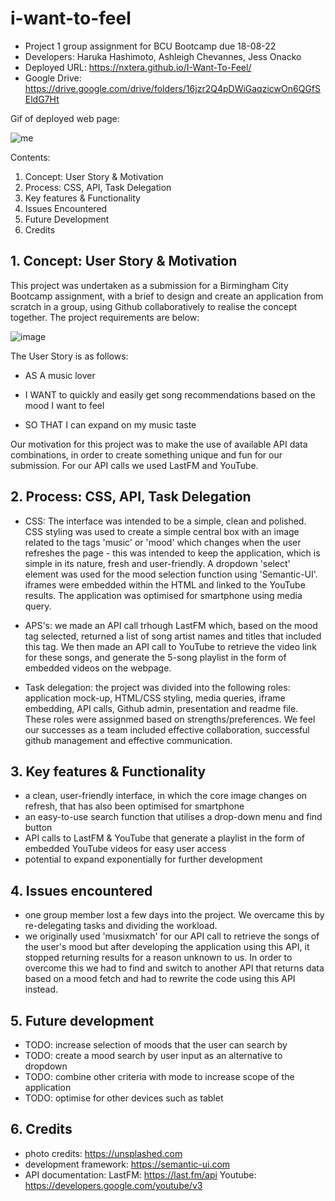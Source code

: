 # i-want-to-feel

- Project 1 group assignment for BCU Bootcamp due 18-08-22
- Developers: Haruka Hashimoto, Ashleigh Chevannes, Jess Onacko
- Deployed URL: https://nxtera.github.io/I-Want-To-Feel/
- Google Drive: https://drive.google.com/drive/folders/16jzr2Q4pDWiGaqzicwOn6QGfSEldG7Ht

Gif of deployed web page:

![me](https://github.com/nxtera/I-Want-To-Feel/blob/main/demo.gif)

Contents:

1. Concept: User Story & Motivation
2. Process: CSS, API, Task Delegation
3. Key features & Functionality
4. Issues Encountered
5. Future Development
6. Credits

## 1. Concept: User Story & Motivation

This project was undertaken as a submission for a Birmingham City Bootcamp assignment, with a brief to design and create an application from scratch in a group, using Github collaboratively to realise the concept together.  The project requirements are below:

![image](https://user-images.githubusercontent.com/106882755/185477936-04129873-1883-4b86-bf89-05cb9e09eb69.png)

The User Story is as follows:

- AS A music lover

- I WANT to quickly and easily get song recommendations based on the mood I want to feel

- SO THAT I can expand on my music taste

Our motivation for this project was to make the use of available API data combinations, in order to create something unique and fun for our submission.  For our API calls we used LastFM and YouTube.

## 2. Process: CSS, API, Task Delegation

- CSS: The interface was intended to be a simple, clean and polished.  CSS styling was used to create a simple central box with an image related to the tags 'music' or 'mood' which changes when the user refreshes the page - this was intended to keep the application, which is simple in its nature, fresh and user-friendly.  A dropdown 'select' element was used for the mood selection function using 'Semantic-UI'.  iframes were embedded within the HTML and linked to the YouTube results.  The application was optimised for smartphone using media query.

- APS's: we made an API call trhough LastFM which, based on the mood tag selected, returned a list of song artist names and titles that included this tag.  We then made an API call to YouTube to retrieve the video link for these songs, and generate the 5-song playlist in the form of embedded videos on the webpage.

- Task delegation: the project was divided into the following roles: application mock-up, HTML/CSS styling, media queries, iframe embedding, API calls, Github admin, presentation and readme file.  These roles were assignmed based on strengths/preferences.  We feel our successes as a team included effective collaboration, successful github management and effective communication.


## 3. Key features & Functionality

- a clean, user-friendly interface, in which the core image changes on refresh, that has also been optimised for smartphone
- an easy-to-use search function that utilises a drop-down menu and find button
- API calls to LastFM & YouTube that generate a playlist in the form of embedded YouTube videos for easy user access
- potential to expand exponentially for further development

## 4. Issues encountered
- one group member lost a few days into the project.  We overcame this by re-delegating tasks and dividing the workload.
- we originally used 'musixmatch' for our API call to retrieve the songs of the user's mood but after developing the application using this API, it stopped returning results for a reason unknown to us.  In order to overcome this we had to find and switch to another API that returns data based on a mood fetch and had to rewrite the code using this API instead.

## 5. Future development
- TODO: increase selection of moods that the user can search by
- TODO: create a mood search by user input as an alternative to dropdown
- TODO: combine other criteria with mode to increase scope of the application
- TODO: optimise for other devices such as tablet

## 6. Credits
- photo credits: https://unsplashed.com 
- development framework: https://semantic-ui.com
- API documentation: LastFM: https://last.fm/api Youtube: https://developers.google.com/youtube/v3


